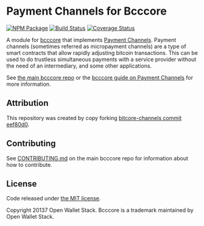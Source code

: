 # Payment Channels for Bcccore

[![NPM Package](https://img.shields.io/npm/v/bcccore-channel.svg?style=flat-square)](https://www.npmjs.org/package/bcccore-channel)
[![Build Status](https://img.shields.io/travis/owstack/bcccore-channel.svg?branch=master&style=flat-square)](https://travis-ci.org/owstack/bcccore-channel)
[![Coverage Status](https://img.shields.io/coveralls/owstack/bcccore-channel.svg?style=flat-square)](https://coveralls.io/r/owstack/bcccore-channel)

A module for [bcccore][bcccore] that implements [Payment Channels][channel]. Payment channels (sometimes referred as micropayment channels) are a type of smart contracts that allow rapidly adjusting bitcoin transactions. This can be used to do trustless simultaneous payments with a service provider without the need of an intermediary, and some other applications.

See [the main bcccore repo][bcccore] or the [bcccore guide on Payment Channels](http://bcccore.io/guide/module/channel/index.html) for more information.

## Attribution

This repository was created by copy forking [bitcore-channels commit eef80d0](https://github.com/bitpay/bitcore-channel/commit/eef80d08bebce1daa7e3bc40cc4c625db6db0ec8).

## Contributing

See [CONTRIBUTING.md](https://github.com/owstack/bcccore/blob/master/CONTRIBUTING.md) on the main bcccore repo for information about how to contribute.

## License

Code released under [the MIT license](https://github.com/owstack/bcccore/blob/master/LICENSE).

Copyright 20137 Open Wallet Stack. Bcccore is a trademark maintained by Open Wallet Stack.

[bcccore]: https://github.com/owstack/bcccore
[channel]: https://bitcoin.org/en/developer-guide#micropayment-channel
